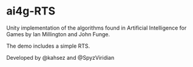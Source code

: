 # ai4g-RTS
Unity implementation of the algorithms found in Artificial Intelligence for Games by Ian Millington and John Funge.

The demo includes a simple RTS.

Developed by @kahsez and @SpyzViridian
